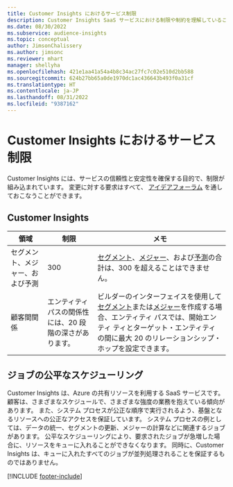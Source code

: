 ```yaml
---
title: Customer Insights におけるサービス制限
description: Customer Insights SaaS サービスにおける制限や制約を理解していること。
ms.date: 08/30/2022
ms.subservice: audience-insights
ms.topic: conceptual
author: JimsonChalissery
ms.author: jimsonc
ms.reviewer: mhart
manager: shellyha
ms.openlocfilehash: 421e1aa41a54a4b8c34ac27fc7c02e510d2bb588
ms.sourcegitcommit: 624b27bb65a0de1970dc1ac436643b493f0a31cf
ms.translationtype: HT
ms.contentlocale: ja-JP
ms.lasthandoff: 08/31/2022
ms.locfileid: "9387162"
---
```

# <a name="service-limits-in-customer-insights"></a>Customer Insights におけるサービス制限

 Customer Insights には、サービスの信頼性と安定性を確保する目的で、制限が組み込まれています。 変更に対する要求はすべて、 [アイデアフォーラム](https://go.microsoft.com/fwlink/?linkid=2074172) を通しておこなうことができます。

## <a name="customer-insights"></a>Customer Insights

| 領域  | 制限  | メモ  |
|-------------|---------------------------------------------------------------------|---------------------------------------------------------------------|
| セグメント、メジャー、および予測 | 300  | [セグメント](segments.md)、[メジャー](measures.md)、および[予測](predictions.md)の合計は、300 を超えることはできません。  |
| 顧客間関係 | エンティティ パスの関係性には、20 段階の深さがあります。 | ビルダーのインターフェイスを使用して[セグメント](segments.md)または[メジャー](measures.md)を作成する場合、エンティティ パスでは、開始エンティ ティとターゲット・エンティティの間に最大 20 のリレーションシップ・ホップを設定できます。  |

## <a name="fair-scheduling-of-jobs"></a>ジョブの公平なスケジューリング

Customer Insights は、Azure の共有リソースを利用する SaaS サービスです。 顧客は、さまざまなスケジュールで、さまざまな強度の業務を抱えている傾向があります。 また、システム プロセスが公正な順序で実行されるよう、基盤となるリソースへの公正なアクセスを保証しています。 システム プロセスの例としては、データの統一、セグメントの更新、メジャーの計算などに関連するジョブがあります。 公平なスケジューリングにより、要求されたジョブが急増した場合に、リソースをキューに入れることができなくなります。 同時に、Customer Insights は、キューに入れたすべてのジョブが並列処理されることを保証するものではありません。

[!INCLUDE [footer-include](includes/footer-banner.md)]
